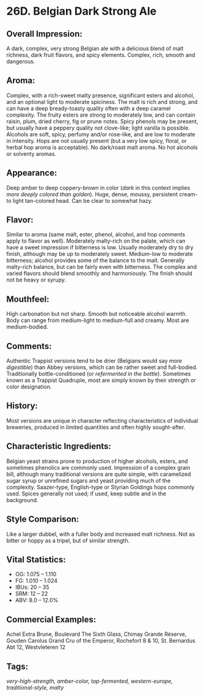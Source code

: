 # 26D. Belgian Dark Strong Ale

## Overall Impression: 

A dark, complex, very strong Belgian ale with a delicious blend of malt richness, dark fruit flavors, and spicy elements. Complex, rich, smooth and dangerous.

## Aroma: 

Complex, with a rich-sweet malty presence, significant esters and alcohol, and an optional light to moderate spiciness. The malt is rich and strong, and can have a deep bready-toasty quality often with a deep caramel complexity. The fruity esters are strong to moderately low, and can contain raisin, plum, dried cherry, fig or prune notes. Spicy phenols may be present, but usually have a peppery quality not clove-like; light vanilla is possible. Alcohols are soft, spicy, perfumy and/or rose-like, and are low to moderate in intensity. Hops are not usually present (but a very low spicy, floral, or herbal hop aroma is acceptable). No dark/roast malt aroma. No hot alcohols or solventy aromas.

## Appearance: 

Deep amber to deep coppery-brown in color (_dark_ in this context implies _more deeply colored than golden_). Huge, dense, moussy, persistent cream- to light tan-colored head. Can be clear to somewhat hazy.

## Flavor: 

Similar to aroma (same malt, ester, phenol, alcohol, and hop comments apply to flavor as well). Moderately malty-rich on the palate, which can have a sweet impression if bitterness is low. Usually moderately dry to dry finish, although may be up to moderately sweet. Medium-low to moderate bitterness; alcohol provides some of the balance to the malt. Generally malty-rich balance, but can be fairly even with bitterness. The complex and varied flavors should blend smoothly and harmoniously. The finish should not be heavy or syrupy.

## Mouthfeel: 

High carbonation but not sharp. Smooth but noticeable alcohol warmth. Body can range from medium-light to medium-full and creamy. Most are medium-bodied.

## Comments: 

Authentic Trappist versions tend to be drier (Belgians would say _more digestible_) than Abbey versions, which can be rather sweet and full-bodied. Traditionally bottle-conditioned (or _refermented in the bottle_). Sometimes known as a Trappist Quadruple, most are simply known by their strength or color designation.

## History: 

Most versions are unique in character reflecting characteristics of individual breweries, produced in limited quantities and often highly sought-after.

## Characteristic Ingredients: 

Belgian yeast strains prone to production of higher alcohols, esters, and sometimes phenolics are commonly used. Impression of a complex grain bill, although many traditional versions are quite simple, with caramelized sugar syrup or unrefined sugars and yeast providing much of the complexity. Saazer-type, English-type or Styrian Goldings hops commonly used. Spices generally not used; if used, keep subtle and in the background. 

## Style Comparison: 

Like a larger dubbel, with a fuller body and increased malt richness. Not as bitter or hoppy as a tripel, but of similar strength.

## Vital Statistics:	

- OG:	1.075 – 1.110
- FG:	1.010 – 1.024
- IBUs:	20 – 35	
- SRM:	12 – 22	
- ABV:	8.0 – 12.0%

## Commercial Examples: 

Achel Extra Brune, Boulevard The Sixth Glass, Chimay Grande Réserve, Gouden Carolus Grand Cru of the Emperor, Rochefort 8 & 10, St. Bernardus Abt 12, Westvleteren 12

## Tags: 

_very-high-strength, amber-color, top-fermented, western-europe, traditional-style, malty_
